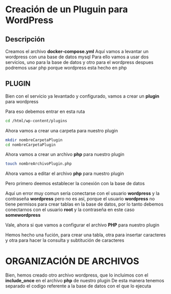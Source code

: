 # Creación de un Pluguin para WordPress

## Descripción
Creamos el archivo **docker-compose.yml**
Aquí vamos a levantar un wordpress con una base de datos mysql
Para ello vamos a usar dos servicios, uno para la base de datos y otro para el wordpress
despues podremos usar php porque wordpress esta hecho en php

## PLUGIN
Bien con el servicio ya levantado y configurado, vamos a crear un **plugin** para wordpress

Para eso debemos entrar en esta ruta
```bash
cd /html/wp-content/plugins
```
Ahora vamos a crear una carpeta para nuestro plugin
```bash
mkdir nombreCarpetaPlugin
cd nombreCarpetaPlugin
```
Ahora vamos a crear un archivo **php** para nuestro plugin
```bash
touch nombreArchivoPlugin.php
```
Ahora vamos a editar el archivo **php** para nuestro plugin

Pero primero deemos establecer la conexión con la base de datos

Aquí un error muy comun sería conectarse con el usuario **wordpress** y la contraseña **wordpress** pero no es así, porque el usuario **wordpress** no tiene permisos para crear tablas en la base de datos, por lo tanto debemos conectarnos con el usuario **root** y la contraseña en este caso **somewordpress**

Vale, ahora si que vamos a configurar el archivo **PHP** para nuestro plugin

Hemos hecho una fución, para crear una tabla, otra para insertar caracteres y otra para hacer la consulta y subtitución de caracteres

# ORGANIZACIÓN DE ARCHIVOS

Bien, hemos creado otro archivo wordpress, que lo incluimos con el **include_once** en el archivo **php** de nuestro plugin
De esta manera tenemos separado el codigo referente a la base de datos con el que lo ejecuta
